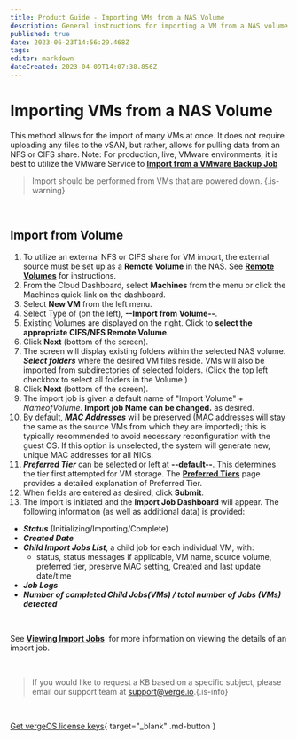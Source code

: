 ```yaml
---
title: Product Guide - Importing VMs from a NAS Volume
description: General instructions for importing a VM from a NAS volume (VM sync'd into a NAS volume to be imported);  not the recommended method for VMware imports
published: true
date: 2023-06-23T14:56:29.468Z
tags: 
editor: markdown
dateCreated: 2023-04-09T14:07:38.856Z
---
```


# Importing VMs from a NAS Volume

This method allows for the import of many VMs at once. It does not require uploading any files to the vSAN, but rather, allows for pulling data from an NFS or CIFS share. Note: For production, live, VMware environments, it is best to utilize the VMware Service to [**Import from a VMware Backup Job**](/docs/product-guide/importvmware)

> Import should be performed from VMs that are powered down. {.is-warning}

<br>


## Import from Volume

1.  To utilize an external NFS or CIFS share for VM import, the external source must be set up as a **Remote Volume** in the NAS. See [**Remote Volumes**](/docs/product-guide/nasremotevolumes) for instructions.
2.  From the Cloud Dashboard, select **Machines** from the menu or click the Machines quick-link on the dashboard.
3.  Select **New VM** from the left menu.
4.  Select Type of (on the left), **\--Import from Volume--**.
5.  Existing Volumes are displayed on the right. Click to **select the appropriate CIFS/NFS Remote Volume**.
6.  Click **Next** (bottom of the screen).
7.  The screen will display existing folders within the selected NAS volume. ***Select folders*** where the desired VM files reside.  VMs will also be imported from subdirectories of selected folders. (Click the top left checkbox to select all folders in the Volume.)
8.  Click **Next** (bottom of the screen).
9.  The import job is given a default name of "Import Volume" + *NameofVolume*. **Import job Name can be changed.** as desired.
10.  By default, ***MAC Addresses*** will be preserved (MAC addresses will stay the same as the source VMs from which they are imported); this is typically recommended to avoid necessary reconfiguration with the guest OS. If this option is unselected, the system will generate new, unique MAC addresses for all NICs.
11.  ***Preferred Tier*** can be selected or left at **\--default--**. This determines the tier first attempted for VM storage. The [**Preferred Tiers**](/docs/product-guide/preferredtiers) page provides a detailed explanation of Preferred Tier.
12.  When fields are entered as desired, click **Submit**.
13.  The import is initiated and the **Import Job Dashboard** will appear. The following information (as well as additional data) is provided:
  -   ***Status*** (Initializing/Importing/Complete)
  -   ***Created Date***
  -   ***Child Import Jobs List***, a child job for each individual VM, with:
  		-   status, status messages if applicable, VM name, source volume, preferred tier, preserve MAC setting, Created and last update date/time
   -   ***Job Logs***
   -   ***Number of completed Child Jobs(VMs) / total number of Jobs (VMs) detected***
   <br>

See [**Viewing Import Jobs**](/docs/product-guide/viewimportjobs)  for more information on viewing the details of an import job.

<br>   

   > If you would like to request a KB based on a specific subject, please email our support team at <a href="mailto:support@verge.io?subject=KB Request" target="_blank" rel="noopener noreferrer">support@verge.io.</a>{.is-info}



<br>

[Get vergeOS license keys](https://www.verge.io/test-drive){ target="_blank" .md-button }